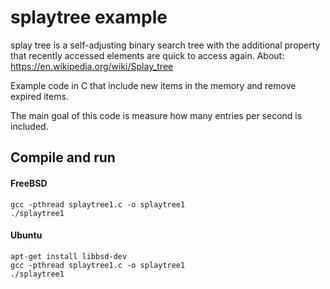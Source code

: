 # splaytree example
 splay tree is a self-adjusting binary search tree with the additional property that recently accessed elements are quick to access again. About: https://en.wikipedia.org/wiki/Splay_tree
 
 Example code in C that include new items in the memory and remove expired items.
 
 The main goal of this code is measure how many entries per second is included.
 
 Compile and run
-----------

#### FreeBSD

    gcc -pthread splaytree1.c -o splaytree1
    ./splaytree1
 
#### Ubuntu
 
    apt-get install libbsd-dev
    gcc -pthread splaytree1.c -o splaytree1
    ./splaytree1
